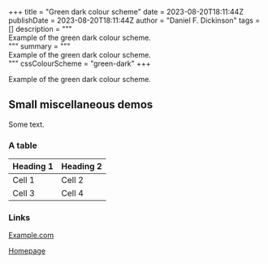 +++
title = "Green dark colour scheme"
date = 2023-08-20T18:11:44Z
publishDate = 2023-08-20T18:11:44Z
author = "Daniel F. Dickinson"
tags = []
description = """\
Example of the green dark colour scheme. \
"""
summary = """\
Example of the green dark colour scheme. \
"""
cssColourScheme = "green-dark"
+++

Example of the green dark colour scheme.

## Small miscellaneous demos

Some text.

### A table

| Heading 1 | Heading 2 |
|-----------|-----------|
| Cell 1    | Cell 2    |
| Cell 3    | Cell 4    |

### Links

[Example.com](https://example.com/never-visited)

[Homepage](/)
